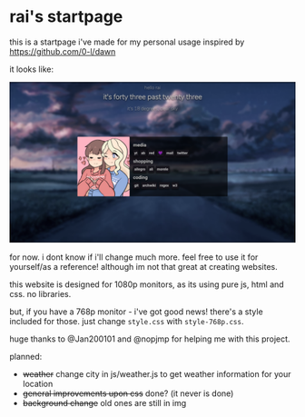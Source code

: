 # rai's startpage

this is a startpage i've made for my personal usage inspired by https://github.com/0-l/dawn

it looks like:

![](img/ss.png)

for now. i dont know if i'll change much more. feel free to use it for yourself/as a reference! although im not that great at creating websites.

this website is designed for 1080p monitors, as its using pure js, html and css. no libraries.

but, if you have a 768p monitor - i've got good news! there's a style included for those. just change `style.css` with `style-768p.css`.

huge thanks to @Jan200101 and @nopjmp for helping me with this project.

planned: 
- ~~weather~~ change city in js/weather.js to get weather information for your location
- ~~general improvements upon css~~ done? (it never is done)
- ~~background change~~ old ones are still in img
